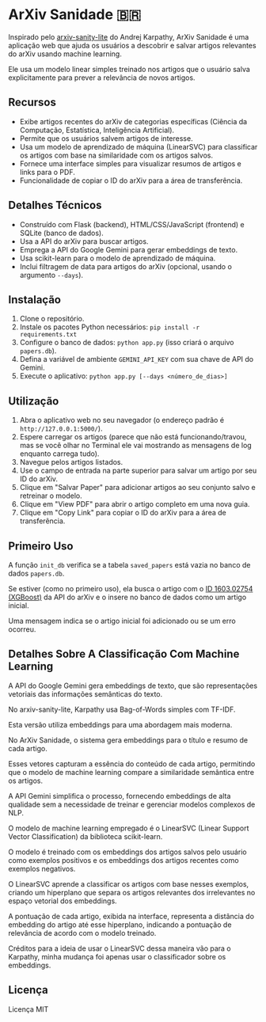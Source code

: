 # ArXiv Sanidade 🇧🇷

Inspirado pelo [arxiv-sanity-lite](https://arxiv-sanity-lite.com/) do Andrej Karpathy, ArXiv Sanidade é uma aplicação web que ajuda os usuários a descobrir e salvar artigos relevantes do arXiv usando machine learning.

Ele usa um modelo linear simples treinado nos artigos que o usuário salva explicitamente para prever a relevância de novos artigos.

## Recursos

* Exibe artigos recentes do arXiv de categorias específicas (Ciência da Computação, Estatística, Inteligência Artificial).
* Permite que os usuários salvem artigos de interesse.
* Usa um modelo de aprendizado de máquina (LinearSVC) para classificar os artigos com base na similaridade com os artigos salvos.
* Fornece uma interface simples para visualizar resumos de artigos e links para o PDF.
* Funcionalidade de copiar o ID do arXiv para a área de transferência.

## Detalhes Técnicos

* Construído com Flask (backend), HTML/CSS/JavaScript (frontend) e SQLite (banco de dados).
* Usa a API do arXiv para buscar artigos.
* Emprega a API do Google Gemini para gerar embeddings de texto.
* Usa scikit-learn para o modelo de aprendizado de máquina.
* Inclui filtragem de data para artigos do arXiv (opcional, usando o argumento `--days`).

## Instalação

1. Clone o repositório.
2. Instale os pacotes Python necessários: `pip install -r requirements.txt`
3. Configure o banco de dados: `python app.py` (isso criará o arquivo `papers.db`).
4. Defina a variável de ambiente `GEMINI_API_KEY` com sua chave de API do Gemini.
5. Execute o aplicativo: `python app.py [--days <número_de_dias>]`

## Utilização

1. Abra o aplicativo web no seu navegador (o endereço padrão é `http://127.0.0.1:5000/`).
2. Espere carregar os artigos (parece que não está funcionando/travou, mas se você olhar no Terminal ele vai mostrando as mensagens de log enquanto carrega tudo).
3. Navegue pelos artigos listados.
4. Use o campo de entrada na parte superior para salvar um artigo por seu ID do arXiv.
5. Clique em "Salvar Paper" para adicionar artigos ao seu conjunto salvo e retreinar o modelo.
6. Clique em "View PDF" para abrir o artigo completo em uma nova guia.
7. Clique em "Copy Link" para copiar o ID do arXiv para a área de transferência.

## Primeiro Uso

A função `init_db` verifica se a tabela `saved_papers` está vazia no banco de dados `papers.db`.

Se estiver (como no primeiro uso), ela busca o artigo com o [ID 1603.02754 (XGBoost)](https://arxiv.org/abs/1603.02754) da API do arXiv e o insere no banco de dados como um artigo inicial.

Uma mensagem indica se o artigo inicial foi adicionado ou se um erro ocorreu.

## Detalhes Sobre A Classificação Com Machine Learning

A API do Google Gemini gera embeddings de texto, que são representações vetoriais das informações semânticas do texto.

No arxiv-sanity-lite, Karpathy usa Bag-of-Words simples com TF-IDF.

Esta versão utiliza embeddings para uma abordagem mais moderna.

No ArXiv Sanidade, o sistema gera embeddings para o título e resumo de cada artigo.

Esses vetores capturam a essência do conteúdo de cada artigo, permitindo que o modelo de machine learning compare a similaridade semântica entre os artigos. 

A API Gemini simplifica o processo, fornecendo embeddings de alta qualidade sem a necessidade de treinar e gerenciar modelos complexos de NLP.

O modelo de machine learning empregado é o LinearSVC (Linear Support Vector Classification) da biblioteca scikit-learn.

O modelo é treinado com os embeddings dos artigos salvos pelo usuário como exemplos positivos e os embeddings dos artigos recentes como exemplos negativos.

O LinearSVC aprende a classificar os artigos com base nesses exemplos, criando um hiperplano que separa os artigos relevantes dos irrelevantes no espaço vetorial dos embeddings.

A pontuação de cada artigo, exibida na interface, representa a distância do embedding do artigo até esse hiperplano, indicando a pontuação de relevância de acordo com o modelo treinado.

Créditos para a ideia de usar o LinearSVC dessa maneira vão para o Karpathy, minha mudança foi apenas usar o classificador sobre os embeddings.

## Licença

Licença MIT
